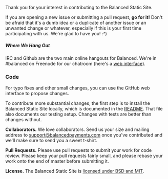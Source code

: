 Thank you for your interest in contributing to the Balanced Static Site.

If you are opening a new issue or submitting a pull request, **go for it!**
Don't be afraid that it's a dumb idea or a duplicate of another
issue or an unwanted change or whatever, especially if this is your first time
participating with us. We're glad to have you! :^)

##### Where We Hang Out

IRC and Github are the two main online hangouts for Balanced. We're in #balanced
on Freenode for our chatroom (here's a [web interface](https://webchat.freenode.net/)).


### Code

For typo fixes and other small changes, you can use the GitHub web interface to
propose changes.

To contribute more substantial changes, the first step is to install the Balanced Static Site
locally, which is documented in the
[README](https://github.com/balanced/www.balancedpayments.com#readme). That file also
documents our testing setup. Changes with tests are better than changes
without.


**Collaborators.** We love collaborators. Send us your size and mailing address to
support@balancedpayments.com once you've contributed and we'll make sure to send you a sweet t-shirt.

**Pull Requests.** Please use pull requests to submit your work for code
review. Please keep your pull requests fairly small, and please rebase your
work onto the end of master before submitting it.


**License.** The Balanced Static Site is [licensed under
BSD and MIT](https://github.com/balanced/www.balancedpayments.com/tree/master/LICENSE).
